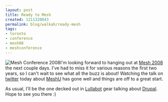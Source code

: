 ```yaml
--- 
layout: post
title: Ready to Mesh
created: 1211320043
permalink: blog/walkah/ready-mesh
tags: 
- toronto
- conference
- mesh08
- meshconference
---
```

<p><img src="http://walkah.net/sites/walkah.net/files/mesh-logo.gif" alt="Mesh Conference 2008" />I'm looking forward to hanging out at <a href="http://www.meshconference.com/">Mesh 2008</a> the next couple days. I've had to miss it for various reasons the first two years, so I can't wait to see what all the buzz is about! Watching the talk on <a href="http://hashtags.org/tag/meshu/">twitter</a> today about <a href="http://www.meshconference.com/meshu/">MeshU</a> has gone well and things are off to a great start.</p>
<p>As usual, I'll be the one decked out in <a href="http://www.lullabot.com/">Lullabot</a> gear talking about <a href="http://drupal.org/">Drupal</a>. Hope to see you there :)</p>
